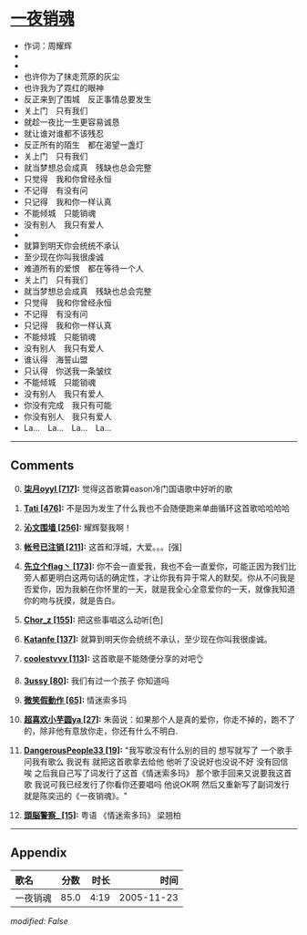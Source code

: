 # [一夜销魂](https://music.163.com/song?id=66151)

* 作词：周耀辉
*
*
* 也许你为了抹走荒原的灰尘
* 也许我为了霓红的眼神
* 反正来到了围城　反正事情总要发生
* 关上门　只有我们
* 就趁一夜比一生更容易诚恳
* 就让谁对谁都不该残忍
* 反正所有的陌生　都在渴望一盏灯
* 关上门　只有我们
* 就当梦想总会成真　残缺也总会完整
* 只觉得　我和你曾经永恒
* 不记得　有没有问
* 只记得　我和你一样认真
* 不能倾城　只能销魂
* 没有别人　我只有爱人
* 
* 就算到明天你会统统不承认
* 至少现在你叫我很虔诚
* 难道所有的爱恨　都在等待一个人
* 关上门　只有我们
* 就当梦想总会成真　残缺也总会完整
* 只觉得　我和你曾经永恒
* 不记得　有没有问
* 只记得　我和你一样认真
* 不能倾城　只能销魂
* 没有别人　我只有爱人
* 谁认得　海誓山盟
* 只认得　你送我一条皱纹
* 不能倾城　只能销魂
* 没有别人　我只有爱人
* 你没有完成　我只有可能
* 你没有别人　我只有爱人
* La...　La...　La...　La...


---

## Comments
0. **[柒月oyyl \[717\]](https://music.163.com/#/user/home?id=76883195):** 觉得这首歌算eason冷门国语歌中好听的歌

1. **[Tati \[476\]](https://music.163.com/#/user/home?id=602271):** 不是因为发生了什么我也不会随便跑来单曲循环这首歌哈哈哈哈

2. **[沁文围墙 \[256\]](https://music.163.com/#/user/home?id=24845619):**  耀辉娶我啊！

3. **[帐号已注销 \[211\]](https://music.163.com/#/user/home?id=36238878):** 这首和浮城，大爱。。。[强]

4. **[先立个flag丶 \[173\]](https://music.163.com/#/user/home?id=363918464):** 你不会一直爱我，我也不会一直爱你，可能正因为我们比旁人都更明白这两句话的确定性，才让你我有异于常人的默契。你从不问我是否爱你，因为我躺在你怀里的一天，就是我全心全意爱你的一天，就像我知道你的吻与抚摸，就是告白。

5. **[Chor_z \[155\]](https://music.163.com/#/user/home?id=33484059):** 把这些事唱这么动听[色]

6. **[Katanfe \[137\]](https://music.163.com/#/user/home?id=124520649):** 就算到明天你会统统不承认，至少现在你叫我很虔诚。

7. **[coolestvvv \[113\]](https://music.163.com/#/user/home?id=362271703):**  这首歌是不能随便分享的对吧👌

8. **[3ussy \[80\]](https://music.163.com/#/user/home?id=427947417):** 我们有过一个孩子 你知道吗

9. **[微笑假動作 \[65\]](https://music.163.com/#/user/home?id=133251142):** 情迷索多玛

10. **[超喜欢小芋圆ya \[27\]](https://music.163.com/#/user/home?id=298445067):** 朱茵说：如果那个人是真的爱你，你走不掉的，跑不了的，除非他有意放你走，你还有什么不明白.

11. **[DangerousPeople33 \[19\]](https://music.163.com/#/user/home?id=406154851):** "我写歌没有什么别的目的 想写就写了 一个歌手问我有歌么 我说有 就把这首歌拿去给他 他听了没说好也没说不好 没有回信 唉 之后我自己写了词发行了这首《情迷索多玛》 那个歌手回来又说要我这首歌 我说可我已经发行了你看你还要唱吗 他说OK啊 然后又重新写了副词发行 就是陈奕迅的《一夜销魂》。"

12. **[頭脳警察_ \[15\]](https://music.163.com/#/user/home?id=313492675):** 粤语 《情迷索多玛》 梁翘柏



---

## Appendix

|歌名|分数|时长|时间|
|:---|:---:|---:|---:|
|一夜销魂|85.0|4:19|2005-11-23

*modified: False*